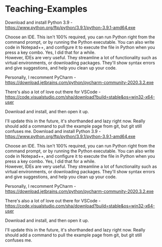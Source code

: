 # Teaching-Examples
 
Download and install Python 3.9 - https://www.python.org/ftp/python/3.9.1/python-3.9.1-amd64.exe

Choose an IDE.
This isn't 100% required, you can run Python right from the command prompt, or by running the Python executable.  You can also write code in Notepad++, and configure it to execute the file in Python when you press a key combo.  Yes, I did that for a while.  
However, IDEs are very useful.  They streamline a lot of functionality such as virtual environments, or downloading packages.  They'll show syntax errors and give suggestions, and help you clean up your code.  

Personally, I recomment PyCharm - https://download.jetbrains.com/python/pycharm-community-2020.3.2.exe

There's also a lot of love out there for VSCode - https://code.visualstudio.com/sha/download?build=stable&os=win32-x64-user

Download and install, and then open it up.  

I'll update this in the future, it's shorthanded and lazy right now.  Really should add a command to pull the example page from git, but git still confuses me.
Download and install Python 3.9 - https://www.python.org/ftp/python/3.9.1/python-3.9.1-amd64.exe

Choose an IDE.
This isn't 100% required, you can run Python right from the command prompt, or by running the Python executable.  You can also write code in Notepad++, and configure it to execute the file in Python when you press a key combo.  Yes, I did that for a while.  
However, IDEs are very useful.  They streamline a lot of functionality such as virtual environments, or downloading packages.  They'll show syntax errors and give suggestions, and help you clean up your code.  

Personally, I recomment PyCharm - https://download.jetbrains.com/python/pycharm-community-2020.3.2.exe

There's also a lot of love out there for VSCode - https://code.visualstudio.com/sha/download?build=stable&os=win32-x64-user

Download and install, and then open it up.  

I'll update this in the future, it's shorthanded and lazy right now.  Really should add a command to pull the example page from git, but git still confuses me.
